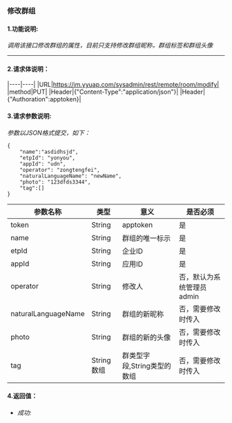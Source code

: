 ### 修改群组

#### 1.功能说明:
*调用该接口修改群组的属性，目前只支持修改群组昵称，群组标签和群组头像*
***

#### 2.请求体说明：

|----|----|
|URL|https://im.yyuap.com/sysadmin/rest/remote/room/modify|
|method|PUT|
|Header|{"Content-Type":"application/json"}|
|Header|{"Authoration":apptoken}|


#### 3.请求参数说明:

*参数以JSON格式提交，如下：*

	{
		"name":"asdidhsjd",
  		"etpId": "yonyou",
  		"appId": "udn",
  		"operator": "zongtengfei",
  		"naturalLanguageName": "newName",
  		"photo": "123dfds3344",
		"tag":[]
	}

|参数名称|类型|意义|是否必须|
|----|----|----|----|
|token|String|apptoken|是|
|name|String|群组的唯一标示|是|
|etpId|String|企业ID|是|
|appId|String|应用ID|是|
|operator|String|修改人|否，默认为系统管理员admin|
|naturalLanguageName|String|群组的新昵称|否，需要修改时传入|
|photo|String|群组的新的头像|否，需要修改时传入|
|tag|String数组|群类型字段,String类型的数组|否，需要修改时传入|

#### 4.返回值：

- *成功:*
